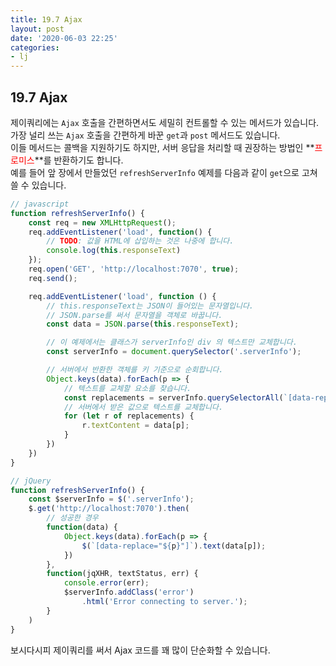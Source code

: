 ```yaml
---
title: 19.7 Ajax
layout: post
date: '2020-06-03 22:25'
categories:
- lj
---
```


## 19.7 Ajax

제이쿼리에는 `Ajax` 호출을 간편하면서도 세밀히 컨트롤할 수 있는 메서드가 있습니다.  
가장 널리 쓰는 `Ajax` 호출을 간편하게 바꾼 `get`과 `post` 메서드도 있습니다.  
이들 메서드는 콜백을 지원하기도 하지만, 서버 응답을 처리할 때 권장하는 방법인 **<span style="color:red">프로미스</span>**를 반환하기도 합니다.  
예를 들어 앞 장에서 만들었던 `refreshServerInfo` 예제를 다음과 같이 `get`으로 고쳐 쓸 수 있습니다.

```javascript
// javascript
function refreshServerInfo() {
    const req = new XMLHttpRequest();
    req.addEventListener('load', function() {
        // TODO: 값을 HTML에 삽입하는 것은 나중에 합니다.
        console.log(this.responseText)
    });
    req.open('GET', 'http://localhost:7070', true);
    req.send();

    req.addEventListener('load', function () {
        // this.responseText는 JSON이 들어있는 문자열입니다.
        // JSON.parse를 써서 문자열을 객체로 바꿉니다.
        const data = JSON.parse(this.responseText);

        // 이 예제에서는 클래스가 serverInfo인 div 의 텍스트만 교체합니다.
        const serverInfo = document.querySelector('.serverInfo');

        // 서버에서 반환한 객체를 키 기준으로 순회합니다.
        Object.keys(data).forEach(p => {
            // 텍스트를 교체할 요소를 찾습니다.
            const replacements = serverInfo.querySelectorAll(`[data-replace="${p}"]`);
            // 서버에서 받은 값으로 텍스트를 교체합니다.
            for (let r of replacements) {
                r.textContent = data[p];
            }
        })
    })
}
```

```javascript
// jQuery
function refreshServerInfo() {
    const $serverInfo = $('.serverInfo');
    $.get('http://localhost:7070').then(
        // 성공한 경우
        function(data) {
            Object.keys(data).forEach(p => {
                $(`[data-replace="${p}"]`).text(data[p]);
            })
        },
        function(jqXHR, textStatus, err) {
            console.error(err);
            $serverInfo.addClass('error')
                .html('Error connecting to server.');
        }
    )
}
```

보시다시피 제이쿼리를 써서 Ajax 코드를 꽤 많이 단순화할 수 있습니다.
